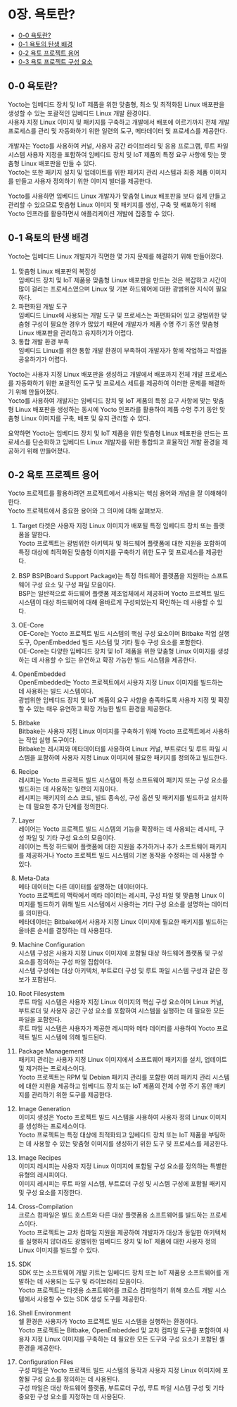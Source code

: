 # 0장. **욕토란?**

  * [0-0 욕토란?](#0-0-욕토란)
  * [0-1 욕토의 탄생 배경](#0-1-욕토의-탄생-배경)
  * [0-2 욕토 프로젝트 용어](#0-2-욕토-프로젝트-용어)
  * [0-3 욕토 프로젝트 구성 요소](#0-3-욕토-프로젝트-구성-요소)

## 0-0 욕토란?  
  Yocto는 임베디드 장치 및 IoT 제품을 위한 맞춤형, 최소 및 최적화된 Linux 배포판을 생성할 수 있는 포괄적인 임베디드 Linux 개발 환경이다.  
  사용자 지정 Linux 이미지 및 패키지를 구축하고 개발에서 배포에 이르기까지 전체 개발 프로세스를 관리 및 자동화하기 위한 일련의 도구, 메타데이터 및 프로세스를 제공한다.

  개발자는 Yocto를 사용하여 커널, 사용자 공간 라이브러리 및 응용 프로그램, 루트 파일 시스템 사용자 지정을 포함하여 임베디드 장치 및 IoT 제품의 특정 요구 사항에 맞는 맞춤형 Linux 배포판을 만들 수 있다.  
  Yocto는 또한 패키지 설치 및 업데이트를 위한 패키지 관리 시스템과 최종 제품 이미지를 만들고 사용자 정의하기 위한 이미지 빌더를 제공한다.  

  Yocto를 사용하면 임베디드 Linux 개발자가 맞춤형 Linux 배포판을 보다 쉽게 만들고 관리할 수 있으므로 맞춤형 Linux 이미지 및 패키지를 생성, 구축 및 배포하기 위해 Yocto 인프라를 활용하면서 애플리케이션 개발에 집중할 수 있다.

## 0-1 욕토의 탄생 배경  
  Yocto는 임베디드 Linux 개발자가 직면한 몇 가지 문제를 해결하기 위해 만들어졌다.  
  1. 맞춤형 Linux 배포판의 복잡성  
    임베디드 장치 및 IoT 제품용 맞춤형 Linux 배포판을 만드는 것은 복잡하고 시간이 많이 걸리는 프로세스였으며 Linux 및 기본 하드웨어에 대한 광범위한 지식이 필요하다.
  2. 파편화된 개발 도구  
    임베디드 Linux에 사용되는 개발 도구 및 프로세스는 파편화되어 있고 광범위한 맞춤형 구성이 필요한 경우가 많았기 때문에 개발자가 제품 수명 주기 동안 맞춤형 Linux 배포판을 관리하고 유지하기가 어렵다.
  3. 통합 개발 환경 부족  
    임베디드 Linux를 위한 통합 개발 환경이 부족하여 개발자가 함께 작업하고 작업을 공유하기가 어렵다.  

  Yocto는 사용자 지정 Linux 배포판을 생성하고 개발에서 배포까지 전체 개발 프로세스를 자동화하기 위한 포괄적인 도구 및 프로세스 세트를 제공하여 이러한 문제를 해결하기 위해 만들어졌다.   
  Yocto를 사용하여 개발자는 임베디드 장치 및 IoT 제품의 특정 요구 사항에 맞는 맞춤형 Linux 배포판을 생성하는 동시에 Yocto 인프라를 활용하여 제품 수명 주기 동안 맞춤형 Linux 이미지를 구축, 배포 및 유지 관리할 수 있다.  

  요약하면 Yocto는 임베디드 장치 및 IoT 제품을 위한 맞춤형 Linux 배포판을 만드는 프로세스를 단순화하고 임베디드 Linux 개발자를 위한 통합되고 효율적인 개발 환경을 제공하기 위해 만들어졌다.

## 0-2 욕토 프로젝트 용어  
  Yocto 프로젝트를 활용하려면 프로젝트에서 사용되는 핵심 용어와 개념을 잘 이해해야 한다.  
  Yocto 프로젝트에서 중요한 용어와 그 의미에 대해 살펴보자.  

  1. Target
    타겟은 사용자 지정 Linux 이미지가 배포될 특정 임베디드 장치 또는 플랫폼을 말한다.  
    Yocto 프로젝트는 광범위한 아키텍처 및 하드웨어 플랫폼에 대한 지원을 포함하여 특정 대상에 최적화된 맞춤형 이미지를 구축하기 위한 도구 및 프로세스를 제공한다.  

  2. BSP
    BSP(Board Support Package)는 특정 하드웨어 플랫폼을 지원하는 소프트웨어 구성 요소 및 구성 파일 모음이다.  
    BSP는 일반적으로 하드웨어 플랫폼 제조업체에서 제공하며 Yocto 프로젝트 빌드 시스템이 대상 하드웨어에 대해 올바르게 구성되었는지 확인하는 데 사용할 수 있다.  

  3. OE-Core  
    OE-Core는 Yocto 프로젝트 빌드 시스템의 핵심 구성 요소이며 Bitbake 작업 실행 도구, OpenEmbedded 빌드 시스템 및 기타 필수 구성 요소를 포함한다.  
    OE-Core는 다양한 임베디드 장치 및 IoT 제품을 위한 맞춤형 Linux 이미지를 생성하는 데 사용할 수 있는 유연하고 확장 가능한 빌드 시스템을 제공한다.  
  
  4. OpenEmbedded  
    OpenEmbedded는 Yocto 프로젝트에서 사용자 지정 Linux 이미지를 빌드하는 데 사용하는 빌드 시스템이다.  
    광범위한 임베디드 장치 및 IoT 제품의 요구 사항을 충족하도록 사용자 지정 및 확장할 수 있는 매우 유연하고 확장 가능한 빌드 환경을 제공한다. 

  5. Bitbake  
    Bitbake는 사용자 지정 Linux 이미지를 구축하기 위해 Yocto 프로젝트에서 사용하는 작업 실행 도구이다.  
    Bitbake는 레시피와 메타데이터를 사용하여 Linux 커널, 부트로더 및 루트 파일 시스템을 포함하여 사용자 지정 Linux 이미지에 필요한 패키지를 정의하고 빌드한다.  

  6. Recipe  
    레시피는 Yocto 프로젝트 빌드 시스템이 특정 소프트웨어 패키지 또는 구성 요소를 빌드하는 데 사용하는 일련의 지침이다.  
    레시피는 패키지의 소스 코드, 빌드 종속성, 구성 옵션 및 패키지를 빌드하고 설치하는 데 필요한 추가 단계를 정의한다.  

  7. Layer  
    레이어는 Yocto 프로젝트 빌드 시스템의 기능을 확장하는 데 사용되는 레시피, 구성 파일 및 기타 구성 요소의 모음이다.  
    레이어는 특정 하드웨어 플랫폼에 대한 지원을 추가하거나 추가 소프트웨어 패키지를 제공하거나 Yocto 프로젝트 빌드 시스템의 기본 동작을 수정하는 데 사용할 수 있다.  

  8. Meta-Data  
    메타 데이터는 다른 데이터를 설명하는 데이터이다.  
    Yocto 프로젝트의 맥락에서 메타 데이터는 레시피, 구성 파일 및 맞춤형 Linux 이미지를 빌드하기 위해 빌드 시스템에서 사용하는 기타 구성 요소를 설명하는 데이터를 의미한다.  
    메타데이터는 Bitbake에서 사용자 지정 Linux 이미지에 필요한 패키지를 빌드하는 올바른 순서를 결정하는 데 사용된다.  

  9. Machine Configuration  
    시스템 구성은 사용자 지정 Linux 이미지에 포함될 대상 하드웨어 플랫폼 및 구성 요소를 정의하는 구성 파일 집합이다.  
    시스템 구성에는 대상 아키텍처, 부트로더 구성 및 루트 파일 시스템 구성과 같은 정보가 포함된다.  

  10. Root Filesystem  
    루트 파일 시스템은 사용자 지정 Linux 이미지의 핵심 구성 요소이며 Linux 커널, 부트로더 및 사용자 공간 구성 요소를 포함하여 시스템을 실행하는 데 필요한 모든 파일을 포함한다.  
    루트 파일 시스템은 사용자가 제공한 레시피와 메타 데이터를 사용하여 Yocto 프로젝트 빌드 시스템에 의해 빌드된다.

  11. Package Management  
    패키지 관리는 사용자 지정 Linux 이미지에서 소프트웨어 패키지를 설치, 업데이트 및 제거하는 프로세스이다.  
    Yocto 프로젝트는 RPM 및 Debian 패키지 관리를 포함한 여러 패키지 관리 시스템에 대한 지원을 제공하고 임베디드 장치 또는 IoT 제품의 전체 수명 주기 동안 패키지를 관리하기 위한 도구를 제공한다.  

  12. Image Generation  
    이미지 생성은 Yocto 프로젝트 빌드 시스템을 사용하여 사용자 정의 Linux 이미지를 생성하는 프로세스이다.  
    Yocto 프로젝트는 특정 대상에 최적화되고 임베디드 장치 또는 IoT 제품을 부팅하는 데 사용할 수 있는 맞춤형 이미지를 생성하기 위한 도구 및 프로세스를 제공한다.

  13. Image Recipes  
    이미지 레시피는 사용자 지정 Linux 이미지에 포함될 구성 요소를 정의하는 특별한 유형의 레시피이다.  
    이미지 레시피는 루트 파일 시스템, 부트로더 구성 및 시스템 구성에 포함될 패키지 및 구성 요소를 지정한다.

  14. Cross-Compilation  
    크로스 컴파일은 빌드 호스트와 다른 대상 플랫폼용 소프트웨어를 빌드하는 프로세스이다.  
    Yocto 프로젝트는 교차 컴파일 지원을 제공하여 개발자가 대상과 동일한 아키텍처를 실행하지 않더라도 광범위한 임베디드 장치 및 IoT 제품에 대한 사용자 정의 Linux 이미지를 빌드할 수 있다.

  15. SDK  
    SDK 또는 소프트웨어 개발 키트는 임베디드 장치 또는 IoT 제품용 소프트웨어를 개발하는 데 사용되는 도구 및 라이브러리 모음이다.  
    Yocto 프로젝트는 타겟용 소프트웨어를 크로스 컴파일하기 위해 호스트 개발 시스템에서 사용할 수 있는 SDK 생성 도구를 제공한다.

  16. Shell Environment  
    쉘 환경은 사용자가 Yocto 프로젝트 빌드 시스템을 실행하는 환경이다.  
    Yocto 프로젝트는 Bitbake, OpenEmbedded 및 교차 컴파일 도구를 포함하여 사용자 지정 Linux 이미지를 구축하는 데 필요한 모든 도구와 구성 요소가 포함된 셸 환경을 제공한다.  
  
  17. Configuration Files  
    구성 파일은 Yocto 프로젝트 빌드 시스템의 동작과 사용자 지정 Linux 이미지에 포함될 구성 요소를 정의하는 데 사용된다.  
    구성 파일은 대상 하드웨어 플랫폼, 부트로더 구성, 루트 파일 시스템 구성 및 기타 중요한 구성 요소를 지정하는 데 사용된다.